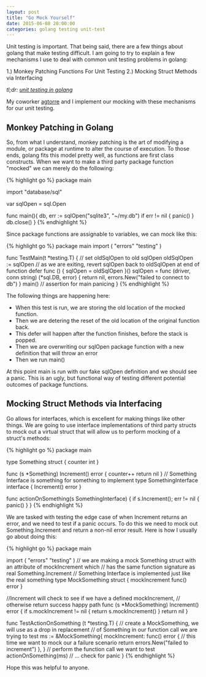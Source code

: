 ```yaml
---
layout: post
title: "Go Mock Yourself"
date: 2015-06-08 20:00:00
categories: golang testing unit-test
---
```


Unit testing is important.  That being said, there are a few things about 
golang that make testing difficult.  I am going to try to explain a few 
mechanisms I use to deal with common unit testing problems in golang:

1.) Monkey Patching Functions For Unit Testing
2.) Mocking Struct Methods via Interfacing

*tl;dr: [unit testing in golang][unit-test-gist]*

My coworker [agtorre][agtorre-blog] and I implement our mocking with these mechanisms for our unit testing.

## Monkey Patching in Golang

So, from what I understand, monkey patching is the art of modifying a module,
or package at runtime to alter the course of execution.  To those ends, golang 
fits this model pretty well, as functions are first class constructs.  When we 
want to make a third party package function "mocked" we can merely do the following:

{% highlight go %}
package main

import "database/sql"

var sqlOpen = sql.Open

func main(){
    db, err := sqlOpen("sqlite3", "~/my.db")
    if err != nil {
        panic()
    }
    db.close()
}
{% endhighlight %}

Since package functions are assignable to variables, we can mock like this:

{% highlight go %}
package main
import (
    "errors"
    "testing"
)

func TestMain(t *testing.T) {
    // set oldSqlOpen to old sqlOpen 
    oldSqlOpen := sqlOpen
    // as we are exiting, revert sqlOpen back to oldSqlOpen at end of function
    defer func () { sqlOpen = oldSqlOpen }()
    sqlOpen = func (driver, conn string) (*sql.DB, error) {
        return nil, errors.New("failed to connect to db")
    }
    main()
    // assertion for main panicing
}
{% endhighlight %}

The following things are happening here:

* When this test is run, we are storing the old location of the mocked function.  
* Then we are detering the reset of the old location of the original function back.  
* This defer will happen after the function finishes, before the stack is popped. 
* Then we are overwriting our sqlOpen package function with a new definition that will throw an error
* Then we run main()

At this point main is run with our fake sqlOpen definition and we should see a panic.  This 
is an ugly, but functional way of testing different potential outcomes of package functions.

## Mocking Struct Methods via Interfacing

Go allows for interfaces, which is excellent for making things like other things.  We are going to 
use interface implementations of third party structs to mock out a virtual struct that will allow us to 
perform mocking of a struct's methods:

{% highlight go %}
package main

type Something struct {
    counter int
}

func (s *Something) Increment() error {
    counter++
    return nil
}
// Something Interface is something for something to implement
type SomethingInterface interface {
    Increment() error
}

func actionOnSomething(s SomethingInterface) {
    if s.Increment(); err != nil {
        panic()
    }
}
{% endhighlight %}

We are tasked with testing the edge case of when Increment returns an error, and we need to test if a panic 
occurs.  To do this we need to mock out Something.Increment and return a non-nil error result.  Here is how 
I usually go about doing this:

{% highlight go %}
package main

import (
    "errors"
    "testing"
)
// we are making a mock Something struct with an attribute of mockIncrement which
// has the same function signature as real Something.Increment
// Something Interface is implemented just like the real something
type MockSomething struct {
    mockIncrement func() error
}

//Increment will check to see if we have a defined mockIncrement,
// otherwise return success happy path
func (s *MockSomething) Increment() error {
    if s.mockIncrement != nil {
        return s.mockIncrement()
    }
    return nil
}


func TestActionOnSomething (t *testing.T) {
    // create a MockSomething, we will use as a drop in replacement
    // of Something in our function call we are trying to test
    ms := &MockSomething{
        mockIncrement: func() error {
            // this time we want to mock our a failure scenario
            return errors.New("failed to increment")
        },
    }
    // perform the function call we want to test
    actionOnSomething(ms)
    // ... check for panic
}
{% endhighlight %}

Hope this was helpful to anyone.

[unit-test-gist]: https://gist.github.com/husobee/9ff87a6f27e9abb4a3bc
[agtorre-blog]: http://www.aaron-torres.com
